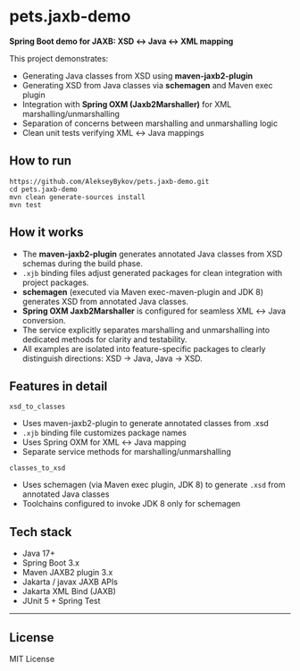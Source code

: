 # pets.jaxb-demo

**Spring Boot demo for JAXB: XSD ↔ Java ↔ XML mapping**

This project demonstrates:

- Generating Java classes from XSD using **maven-jaxb2-plugin**  
- Generating XSD from Java classes via **schemagen** and Maven exec plugin  
- Integration with **Spring OXM (Jaxb2Marshaller)** for XML marshalling/unmarshalling  
- Separation of concerns between marshalling and unmarshalling logic  
- Clean unit tests verifying XML ↔ Java mappings

## **How to run**
 ```
 https://github.com/AlekseyBykov/pets.jaxb-demo.git
 cd pets.jaxb-demo
 mvn clean generate-sources install
 mvn test
```

## **How it works**

- The **maven-jaxb2-plugin** generates annotated Java classes from XSD schemas during the build phase.
- `.xjb` binding files adjust generated packages for clean integration with project packages.
- **schemagen** (executed via Maven exec-maven-plugin and JDK 8) generates XSD from annotated Java classes.
- **Spring OXM Jaxb2Marshaller** is configured for seamless XML ↔ Java conversion.
- The service explicitly separates marshalling and unmarshalling into dedicated methods for clarity and testability.
- All examples are isolated into feature-specific packages to clearly distinguish directions: XSD → Java, Java → XSD.

## **Features in detail**

`xsd_to_classes`
- Uses maven-jaxb2-plugin to generate annotated classes from .xsd
- `.xjb` binding file customizes package names
- Uses Spring OXM for XML ↔ Java mapping
- Separate service methods for marshalling/unmarshalling

`classes_to_xsd`
- Uses schemagen (via Maven exec plugin, JDK 8) to generate `.xsd` from annotated Java classes
- Toolchains configured to invoke JDK 8 only for schemagen

## **Tech stack**

- Java 17+
- Spring Boot 3.x
- Maven JAXB2 plugin 3.x
- Jakarta / javax JAXB APIs
- Jakarta XML Bind (JAXB)
- JUnit 5 + Spring Test

---

## License
MIT License
